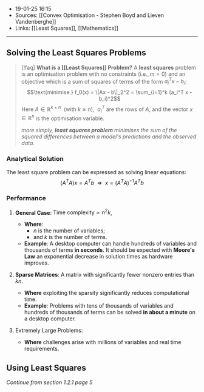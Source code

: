 - 19-01-25 16:15
- Sources: [[Convex Optimisation - Stephen Boyd and Lieven Vandenberghe]]
- Links: [[Least Squares]], [[Mathematics]]
---
## Solving the Least Squares Problems

> [!faq] **What is a [[Least Squares]] Problem?**
> A **least squares** problem is an optimisation problem with no constraints ($\text{i.e.}, m = 0$) and an objective which is a sum of squares of terms of the form $a^T_ix-b_i$: $$\text{minimise } f_0(x) = \|Ax - b\|_2^2 = \sum_{i=1}^k (a_i^T x - b_i)^2$$
> Here $A \in \mathbb{R}^{k \times n}\ \ (\text{with } k \geq n),\ \ a_i^T$ are the rows of $A$, and the vector $x \in \mathbb{R}^n$ is the optimisation variable.
> 
>*more simply, **least squares problem** minimises the sum of the squared differences between a model's predictions and the observed data.*
### Analytical Solution

The least square problem can be expressed as solving linear equations:
$$(A^TA)x=A^Tb \ \ \Rightarrow \ \ x=(A^TA)^{-1}A^Tb$$
### Performance

1. **General Case**: $\text{Time complexity}\propto n^2k$, 
	- **Where**:
		- $n$ is the number of variables;
		- and $k$ is the number of terms.
	- **Example**: A desktop computer can handle hundreds of variables and thousands of terms **in seconds**. It should be expected with **Moore's Law** an exponential decrease in solution times as hardware improves.

2. **Sparse Matrices**: A matrix with significantly fewer nonzero entries than $kn$.
	- **Where** exploiting the sparsity significantly reduces computational time.
	- **Example**: Problems with tens of thousands of variables and hundreds of thousands of terms can be solved **in about a minute** on a desktop computer.

3. Extremely Large Problems: 
	- **Where** challenges arise with millions of variables and real time requirements.

## Using Least Squares
*Continue from section 1.2.1 page 5*